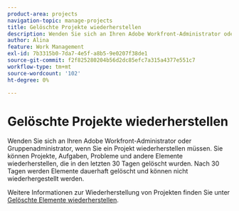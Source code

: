 ```yaml
---
product-area: projects
navigation-topic: manage-projects
title: Gelöschte Projekte wiederherstellen
description: Wenden Sie sich an Ihren Adobe Workfront-Administrator oder Gruppenadministrator, wenn Sie ein Projekt wiederherstellen müssen. Sie können Projekte, Aufgaben, Probleme und andere Elemente wiederherstellen, die in den letzten 30 Tagen gelöscht wurden. Nach 30 Tagen werden Elemente dauerhaft gelöscht und können nicht wiederhergestellt werden.
author: Alina
feature: Work Management
exl-id: 7b3315b0-7da7-4e5f-a8b5-9e0207f38de1
source-git-commit: f2f825280204b56d2dc85efc7a315a4377e551c7
workflow-type: tm+mt
source-wordcount: '102'
ht-degree: 0%

---
```


# Gelöschte Projekte wiederherstellen

Wenden Sie sich an Ihren Adobe Workfront-Administrator oder Gruppenadministrator, wenn Sie ein Projekt wiederherstellen müssen. Sie können Projekte, Aufgaben, Probleme und andere Elemente wiederherstellen, die in den letzten 30 Tagen gelöscht wurden. Nach 30 Tagen werden Elemente dauerhaft gelöscht und können nicht wiederhergestellt werden.

Weitere Informationen zur Wiederherstellung von Projekten finden Sie unter [Gelöschte Elemente wiederherstellen](../../../administration-and-setup/manage-workfront/manage-deleted-items/restore-deleted-items.md).

